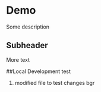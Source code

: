 # Demo
Some description

## Subheader

More text 

##Local Development test
1. modified file to test changes bgr